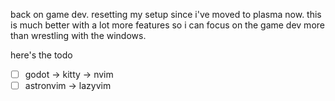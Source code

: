 back on game dev. resetting my setup since i've moved to plasma now. this is much better with a lot more features so i can focus on the game dev more than wrestling with the windows.

here's the todo
- [ ] godot -> kitty -> nvim
- [ ] astronvim -> lazyvim